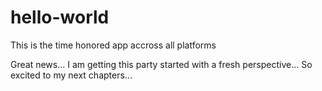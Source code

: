 # hello-world
This is the time honored app accross all platforms


Great news... I am getting this party started with a fresh perspective... So excited to my next chapters...

